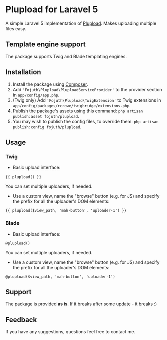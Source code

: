 Plupload for Laravel 5
======================

A simple Laravel 5 implementation of [Plupload][1]. Makes uploading multiple files easy.

Template engine support
-----------------------

The package supports Twig and Blade templating engines.

Installation
------------

1. Install the package using [Composer].
2. Add `'Fojuth\Plupload\PluploadServiceProvider'` to the provider section in `app/config/app.php`.
3. (Twig only) Add `'Fojuth\Plupload\TwigExtension'` to Twig extensions in `app/config/packages/rcrowe/twigbridge/extensions.php`.
4. Publish the package's assets using this command: `php artisan publish:asset fojuth/plupload`.
5. You may wish to publish the config files, to override them: `php artisan publish:config fojuth/plupload`.

Usage
-----

### Twig

- Basic upload interface:

```
{{ plupload() }}
```

You can set multiple uploaders, if needed.

- Use a custom view, name the "browse" button (e.g. for JS) and specify the prefix for all the uploader's DOM elements:

```
{{ plupload($view_path, 'mah-button', 'uploader-1') }}
```

### Blade

- Basic upload interface:

```
@plupload()
```

You can set multiple uploaders, if needed.

- Use a custom view, name the "browse" button (e.g. for JS) and specify the prefix for all the uploader's DOM elements:

```
@plupload($view_path, 'mah-button', 'uploader-1')
```

Support
-------

The package is provided **as is**. If it breaks after some update - it breaks :)

Feedback
--------

If you have any suggestions, questions feel free to contact me.

[1]: http://www.plupload.com/
[Composer]: http://getcomposer.org